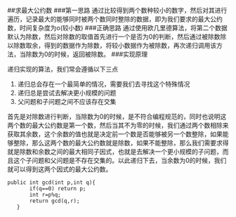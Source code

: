 ##求最大公约数
###第一思路
通过比较得到两个数种较小的数字，然后对其进行遍历，记录最大的能够同时被两个数同时整除的数据，即为我们要求的最大公约数，时间复杂度为o(较小数)
###正确思路
通过使用欧几里德算法，将第二个数据默认为除数，然后对除数的取值首先进行一个是否为0的判断，然后通过被除数除以除数取余，得到的数据作为除数，将较小数据作为被除数，再次递归调用该方法，当除数为0的时候，返回被除数。
###实现原理

递归实现的算法，我们常会遵循以下三点

1. 递归总会存在一个最简单的情况，需要我们去寻找这个特殊情况
 2. 递归总是尝试去解决更小规模的问题
 3. 父问题和子问题之间不应该存在交集
 
 首先是对除数进行判断，当除数为0的时候，是不符合编程规范的，同时也说明这两个数的最大公约数是第一个数，然后当其不为零的时候，我们通过两个数相除来获取其余数，这个余数的值也就是决定前一个数是否能够被另一个数整除，如果能够整除，那么这两个数的最大公约数就是除数，如果不能整除，那么我们需要求得就是除数和余数之间的最大相同子因式，也就是去解决一个更小规模的子问题，而且这个子问题和父问题是不存在交集的。以此递归下去，当余数为0的时候，我们就可以得到这两个因式的最大公约数。
 
 ```
 public int gcd(int p,int q){
		if(q==0) return p;
		int r=p%q;
		return gcd(q,r);
	}
 ```